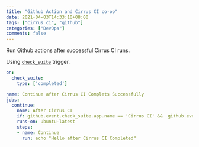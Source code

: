```yaml
---
title: "Github Action and Cirrus CI co-op"
date: 2021-04-03T14:33:10+08:00
tags: ["cirrus ci", "github"]
categories: ["DevOps"]
comments: false
---
```


Run Github actions after successful Cirrus CI runs.

<!--more-->

Using [`check_suite`](https://docs.github.com/en/actions/reference/events-that-trigger-workflows#check_suite) trigger.

```yml
on:
  check_suite:
    type: ['completed']

name: Continue after Cirrus CI Complets Successfully
jobs:
  continue:
    name: After Cirrus CI
    if: github.event.check_suite.app.name == 'Cirrus CI' &&  github.event.check_suite.conclusion == 'success'
    runs-on: ubuntu-latest
    steps:
    - name: Continue
      run: echo "Hello after Cirrus CI Completed"
```

